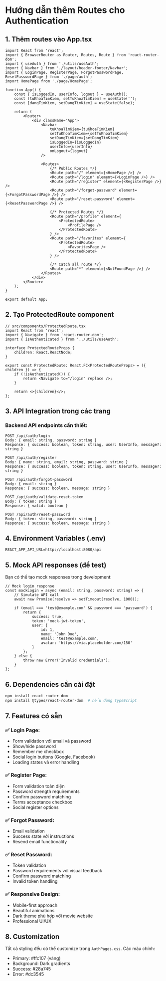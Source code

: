 # Hướng dẫn thêm Routes cho Authentication

## 1. Thêm routes vào App.tsx

```tsx
import React from 'react';
import { BrowserRouter as Router, Routes, Route } from 'react-router-dom';
import { useAuth } from './utils/useAuth';
import { Navbar } from './layout/header-footer/Navbar';
import { LoginPage, RegisterPage, ForgotPasswordPage, ResetPasswordPage } from './page/auth';
import HomePage from './page/HomePage';

function App() {
    const { isLoggedIn, userInfo, logout } = useAuth();
    const [tuKhoaTimKiem, setTuKhoaTimKiem] = useState('');
    const [dangTimKiem, setDangTimKiem] = useState(false);

    return (
        <Router>
            <div className="App">
                <Navbar 
                    tuKhoaTimKiem={tuKhoaTimKiem}
                    setTuKhoaTimKiem={setTuKhoaTimKiem}
                    setDangTimKiem={setDangTimKiem}
                    isLoggedIn={isLoggedIn}
                    userInfo={userInfo}
                    onLogout={logout}
                />
                
                <Routes>
                    {/* Public Routes */}
                    <Route path="/" element={<HomePage />} />
                    <Route path="/login" element={<LoginPage />} />
                    <Route path="/register" element={<RegisterPage />} />
                    <Route path="/forgot-password" element={<ForgotPasswordPage />} />
                    <Route path="/reset-password" element={<ResetPasswordPage />} />
                    
                    {/* Protected Routes */}
                    <Route path="/profile" element={
                        <ProtectedRoute>
                            <ProfilePage />
                        </ProtectedRoute>
                    } />
                    <Route path="/favorites" element={
                        <ProtectedRoute>
                            <FavoritesPage />
                        </ProtectedRoute>
                    } />
                    
                    {/* Catch all route */}
                    <Route path="*" element={<NotFoundPage />} />
                </Routes>
            </div>
        </Router>
    );
}

export default App;
```

## 2. Tạo ProtectedRoute component

```tsx
// src/components/ProtectedRoute.tsx
import React from 'react';
import { Navigate } from 'react-router-dom';
import { isAuthenticated } from '../utils/useAuth';

interface ProtectedRouteProps {
    children: React.ReactNode;
}

export const ProtectedRoute: React.FC<ProtectedRouteProps> = ({ children }) => {
    if (!isAuthenticated()) {
        return <Navigate to="/login" replace />;
    }
    
    return <>{children}</>;
};
```

## 3. API Integration trong các trang

### Backend API endpoints cần thiết:

```
POST /api/auth/login
Body: { email: string, password: string }
Response: { success: boolean, token: string, user: UserInfo, message?: string }

POST /api/auth/register  
Body: { name: string, email: string, password: string }
Response: { success: boolean, token: string, user: UserInfo, message?: string }

POST /api/auth/forgot-password
Body: { email: string }
Response: { success: boolean, message: string }

POST /api/auth/validate-reset-token
Body: { token: string }
Response: { valid: boolean }

POST /api/auth/reset-password
Body: { token: string, password: string }
Response: { success: boolean, message: string }
```

## 4. Environment Variables (.env)

```
REACT_APP_API_URL=http://localhost:8080/api
```

## 5. Mock API responses (để test)

Bạn có thể tạo mock responses trong development:

```tsx
// Mock login response
const mockLogin = async (email: string, password: string) => {
    // Simulate API call
    await new Promise(resolve => setTimeout(resolve, 1000));
    
    if (email === 'test@example.com' && password === 'password') {
        return {
            success: true,
            token: 'mock-jwt-token',
            user: {
                id: 1,
                name: 'John Doe',
                email: 'test@example.com',
                avatar: 'https://via.placeholder.com/150'
            }
        };
    } else {
        throw new Error('Invalid credentials');
    }
};
```

## 6. Dependencies cần cài đặt

```bash
npm install react-router-dom
npm install @types/react-router-dom  # nếu dùng TypeScript
```

## 7. Features có sẵn

### ✅ Login Page:
- Form validation với email và password
- Show/hide password
- Remember me checkbox
- Social login buttons (Google, Facebook)
- Loading states và error handling

### ✅ Register Page:
- Form validation toàn diện
- Password strength requirements
- Confirm password matching
- Terms acceptance checkbox
- Social register options

### ✅ Forgot Password:
- Email validation
- Success state với instructions
- Resend email functionality

### ✅ Reset Password:
- Token validation
- Password requirements với visual feedback
- Confirm password matching
- Invalid token handling

### ✅ Responsive Design:
- Mobile-first approach
- Beautiful animations
- Dark theme phù hợp với movie website
- Professional UI/UX

## 8. Customization

Tất cả styling đều có thể customize trong `AuthPages.css`. Các màu chính:
- Primary: #ffc107 (vàng)
- Background: Dark gradients
- Success: #28a745
- Error: #dc3545
